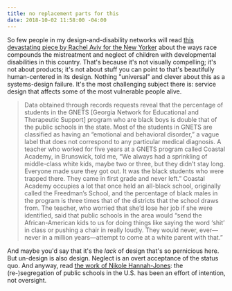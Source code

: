 ```yaml
---
title: no replacement parts for this
date: 2018-10-02 11:58:00 -04:00
---
```


So few people in my design-and-disability networks will read [this devastating piece by Rachel Aviv for the New Yorker](https://www.newyorker.com/magazine/2018/10/01/georgias-separate-and-unequal-special-education-system) about the ways race compounds the mistreatment and neglect of children with developmental disabilities in this country. That's because it's not visually compelling; it's not about products; it's not about stuff you can point to that's beautifully human-centered in its design. Nothing "universal" and clever about this as a systems-design failure. It's the most challenging subject there is: service design that affects some of the most vulnerable people alive. 

>Data obtained through records requests reveal that the percentage of students in the GNETS [Georgia Network for Educational and Therapeutic Support] program who are black boys is double that of the public schools in the state. Most of the students in GNETS are classified as having an “emotional and behavioral disorder,” a vague label that does not correspond to any particular medical diagnosis. A teacher who worked for five years at a GNETS program called Coastal Academy, in Brunswick, told me, “We always had a sprinkling of middle-class white kids, maybe two or three, but they didn’t stay long. Everyone made sure they got out. It was the black students who were trapped there. They came in first grade and never left.” Coastal Academy occupies a lot that once held an all-black school, originally called the Freedman’s School, and the percentage of black males in the program is three times that of the districts that the school draws from. The teacher, who worried that she’d lose her job if she were identified, said that public schools in the area would “send the African-American kids to us for doing things like saying the word ‘shit’ in class or pushing a chair in really loudly. They would never, ever—never in a million years—attempt to come at a white parent with that.”

And maybe you'd say that it's the *lack* of design that's so pernicious here. But un-design is also design. Neglect is an overt acceptance of the status quo. And anyway, read [the work of Nikole Hannah-Jones](https://www.nytimes.com/interactive/2017/10/11/magazine/11nikole.html): the (re-)segregation of public schools in the U.S. has been an effort of intention, not oversight.